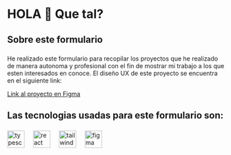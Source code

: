 <h1 align="left">HOLA 👋 Que tal?</h1>

###


###

<h2 align="left">Sobre este formulario</h2>

###

<p align="left">He realizado este formulario para recopilar los proyectos que he realizado de manera autonoma y profesional con el fin de mostrar mi trabajo a los que esten interesados en conoce. El diseño UX de este proyecto se encuentra en el siguiente link: </p>

[Link al proyecto en Figma](https://www.figma.com/design/ZubjkFO8mkI6rIiTy4vOEY/Untitled?node-id=5-74&t=RP7OY8QXDxURdqlC-1)
###
<h2 align="left">Las tecnologias usadas para este formulario son: </h2>

###

<div align="left">
  <img src="https://cdn.jsdelivr.net/gh/devicons/devicon/icons/typescript/typescript-original.svg" height="40" alt="typescript logo"  />
  <img width="12" />
  <img src="https://cdn.jsdelivr.net/gh/devicons/devicon/icons/react/react-original.svg" height="40" alt="react logo"  />
  <img width="12" />
  <img src="https://cdn.jsdelivr.net/gh/devicons/devicon@latest/icons/tailwindcss/tailwindcss-original-wordmark.svg" height="40" alt="tailwind logo" />
  <img width="12" />
  <img src="https://cdn.jsdelivr.net/gh/devicons/devicon@latest/icons/figma/figma-original.svg"
   height="40" alt="figma logo" />

  
</div>

###


